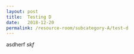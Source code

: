 ```yaml
---
layout: post
title:  Testing D
date:   2018-12-20
permalink: /resource-room/subcategory-A/test-d
---
```


asdherf
*skf*
